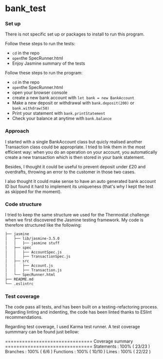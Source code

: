 # bank_test

### Set up

There is not specific set up or packages to install to run this program.

Follow these steps to run the tests:

- `cd` in the repo
- `open`the SpecRunner.html
- Enjoy Jasmine summary of the tests

Follow these steps to run the program:

- `cd` in the repo
- `open`the SpecRunner.html
- open your browser console
- create a new bank account with `let bank = new BankAccount`
- Make a new deposit or withdrawal with `bank.deposit(200)` or `bank.withdraw(50)`
- Print your statement with `bank.printStatement`
- Check your balance at anytime with `bank.balance`

### Approach

I started with a single BankAccount class but quicly realised another Transaction class could be appropriate. I tried to link them in the most efficient way: when you do an operation on your account, you automatically create a new transaction which is then stored in your bank statement.

Besides, I thought it could be useful to prevent deposit under £20 and overdrafts, throwing an error to the customer in those two cases.

I also thought it could make sense to have an auto generated bank account ID but found it hard to implement its uniqueness (that's why I kept the test as skipped for the moment).

### Code structure

I tried to keep the same structure we used for the Thermostat challenge when we first discovered the Jasmine testing framework. 
My code is therefore structured like the following: 

```bash
├── jasmine
│   ├── lib/jasmine-3.5.0
│   │   ├── jasmine stuff
│   ├── spec
│   │   ├── AccountSpec.js
│   │   ├── TransactionSpec.js
│   ├── src
│   │   ├── Account.js
│   │   ├── Transaction.js
│   └── SpecRunner.html
├── README.md
└── .eslintrc
```

### Test coverage

The code pass all tests, and has been built on a testing-refactoring process.
Regarding linting and indenting, the code has been linted thanks to ESlint recommendations.

Regarding test coverage, I used Karma test runner. A test coverage summmary can be found just bellow:

=============================== Coverage summary ===============================
Statements   : 100% ( 23/23 )
Branches     : 100% ( 6/6 )
Functions    : 100% ( 10/10 )
Lines        : 100% ( 22/22 )